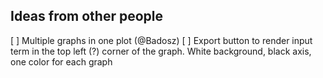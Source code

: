 

## Ideas from other people

[ ] Multiple graphs in one plot (@Badosz)
[ ] Export button to render input term in the top left (?) corner of the graph. White background, black axis, one color for each graph
